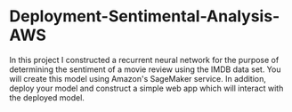 # Deployment-Sentimental-Analysis-AWS

In this project I constructed a recurrent neural network for the purpose of determining the sentiment of a movie review using the IMDB data set. You will create this model using Amazon's SageMaker service. In addition,  deploy your model and construct a simple web app which will interact with the deployed model.
